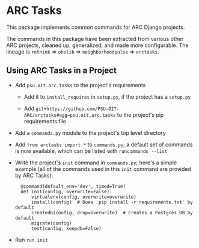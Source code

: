 # ARC Tasks

This package implements common commands for ARC Django projects.

The commands in this package have been extracted from various other ARC
projects, cleaned up, generalized, and made more configurable. The lineage is
`rethink` => `ohslib` => `neighborhoodpulse` => `arctasks`.

## Using ARC Tasks in a Project

- Add `psu.oit.arc.tasks` to the project's requirements

  - Add it to `install_requires` in `setup.py`, if the project has a `setup.py`

  - Add `git+https://github.com/PSU-OIT-ARC/arctasks#egg=psu.oit.arc.tasks`
    to the project's pip requirements file

- Add a `commands.py` module to the project's top level directory

- Add `from arctasks import *` to `commands.py`; a default set of commands is
  now available, which can be listed with `runcommands --list`

- Write the project's `init` command in `commands.py`; here's a simple example
  (all of the commands used in this `init` command are provided by ARC Tasks):

        @command(default_env='dev', timed=True)
        def init(config, overwrite=False):
            virtualenv(config, overwrite=overwrite)
            install(config)  # Does `pip install -r requirements.txt` by default
            createdb(config, drop=overwrite)  # Creates a Postgres DB by default
            migrate(config)
            test(config, keepdb=False)

- Run `run init`
